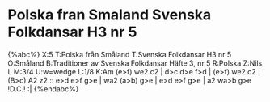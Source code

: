 # Polska fran Smaland Svenska Folkdansar H3 nr 5

{%abc%}
X:5
T:Polska från Småland
T:Svenska Folkdansar H3 nr 5
O:Småland
B:Traditioner av Svenska Folkdansar Häfte 3, nr 5
R:Polska
Z:Nils L
M:3/4
U:w=wedge
L:1/8
K:Am
(e>f) we2 c2 | d>c d>e f>d | (e>f) we2 c2 | (B>c) A2 z2 ::
e>d e>f g>e | wa2 (a>b) g>e | e>d e>f g>e | a2 wa>b g>e !D.C.! :|
{%endabc%}
